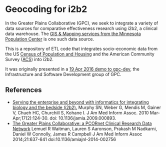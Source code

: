 # Geocoding for i2b2

In the Greater Plains Collaborative (GPC), we seek to integrate a
variety of data sources for comparative effectiveness research using
i2b2, a clinical data warehouse. The
[GIS & Mapping services from the Minnesota Population Center][gis-mapping]
is one such data source.

This is a repository of ETL code that integrates socio-economic data
from the US [Census of Population and Housing][Census] and the
American Community Survey ([ACS][]) into i2b2.

It was originally presented in a [19 Apr 2016 demo to gpc-dev][19Apr],
the Infrastructure and Software Development group of GPC.

[gis-mapping]: https://pop.umn.edu/member-services/gis-mapping
[19Apr]: https://informatics.gpcnetwork.org/trac/Project/ticket/140#comment:47
[ACS]: http://www.census.gov/programs-surveys/acs/
[Census]: http://www.census.gov/prod/www/decennial.html

## References

  - [Serving the enterprise and beyond with informatics for integrating biology and the bedside (i2b2).](http://www.ncbi.nlm.nih.gov/pubmed/20190053)
    Murphy SN, Weber G, Mendis M, Gainer V, Chueh HC, Churchill S, Kohane I.
    J Am Med Inform Assoc. 2010 Mar-Apr;17(2):124-30. doi: 10.1136/jamia.2009.000893.
  - [The Greater Plains Collaborative: a PCORnet Clinical Research Data Network](http://jamia.bmj.com/content/21/4/637.full)
    Lemuel R Waitman, Lauren S Aaronson, Prakash M Nadkarni, Daniel W Connolly, James R Campbell
    J Am Med Inform Assoc 2014;21:637-641 doi:10.1136/amiajnl-2014-002756
